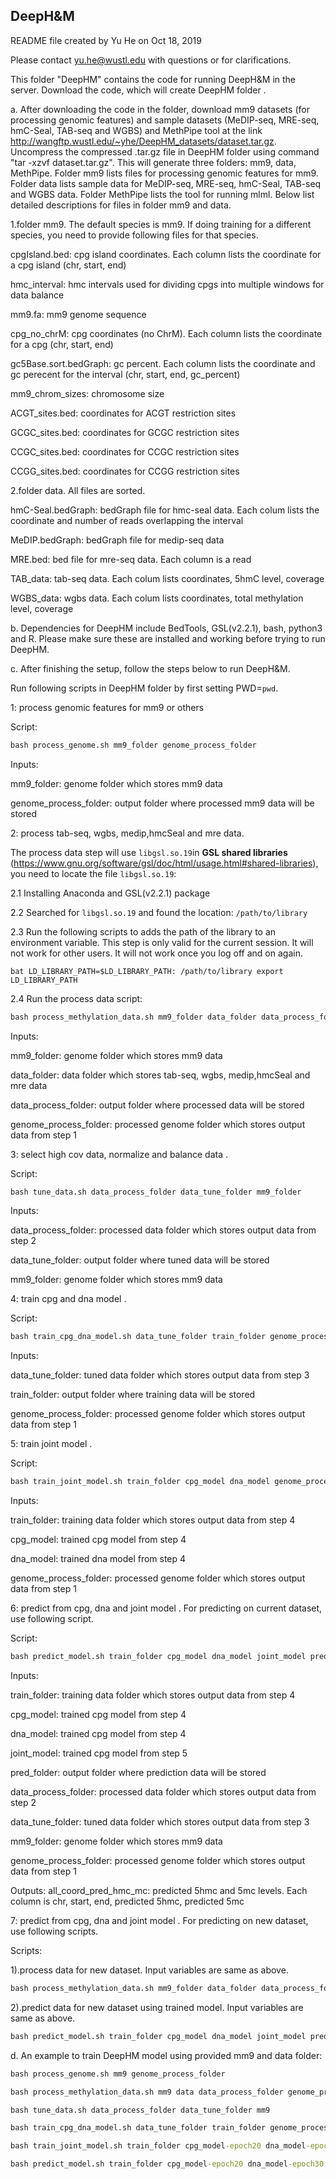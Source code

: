 ## DeepH&M

README file created by Yu He on Oct 18, 2019

Please contact yu.he@wustl.edu with questions or for clarifications.


This folder "DeepHM" contains the code for running DeepH&M in the server. Download the code, which will create DeepHM folder .


a. After downloading the code in the folder, download mm9 datasets (for processing genomic features) and sample datasets (MeDIP-seq, MRE-seq, hmC-Seal, TAB-seq and WGBS) and MethPipe tool at the link http://wangftp.wustl.edu/~yhe/DeepHM_datasets/dataset.tar.gz. Uncompress the compressed .tar.gz file in DeepHM folder using command "tar -xzvf dataset.tar.gz". This will generate three folders: mm9, data, MethPipe. Folder mm9 lists files for processing genomic features for mm9. Folder data lists sample data for MeDIP-seq, MRE-seq, hmC-Seal, TAB-seq and WGBS data. Folder MethPipe lists the tool for running mlml. Below list detailed descriptions for files in folder mm9 and data.

1.folder mm9. The default species is mm9. If doing training for a different species, you need to provide following files for that species.

cpgIsland.bed: cpg island coordinates. Each column lists the coordinate for a cpg island (chr, start, end)

hmc_interval: hmc intervals used for dividing cpgs into multiple windows for data balance

mm9.fa: mm9 genome sequence

cpg_no_chrM: cpg coordinates (no ChrM). Each column lists the coordinate for a cpg (chr, start, end)

gc5Base.sort.bedGraph: gc percent. Each column lists the coordinate and gc perecent for the interval (chr, start, end, gc_percent)

mm9_chrom_sizes: chromosome size

ACGT_sites.bed: coordinates for ACGT restriction sites

GCGC_sites.bed: coordinates for GCGC restriction sites

CCGC_sites.bed: coordinates for CCGC restriction sites

CCGG_sites.bed: coordinates for CCGG restriction sites


2.folder data. All files are sorted.

hmC-Seal.bedGraph: bedGraph file for hmc-seal data. Each colum lists the coordinate and number of reads overlapping the interval

MeDIP.bedGraph: bedGraph file for medip-seq data

MRE.bed: bed file for mre-seq data. Each column is a read

TAB_data: tab-seq data. Each colum lists coordinates, 5hmC level, coverage

WGBS_data: wgbs data. Each colum lists coordinates, total methylation level, coverage




b. Dependencies for DeepHM include BedTools, GSL(v2.2.1), bash, python3 and R. Please make sure these are installed and working before trying to run DeepHM.




c. After finishing the setup, follow the steps below to run DeepH&M. 

Run following scripts in DeepHM folder by first setting PWD=`pwd`.




1: process genomic features for mm9 or others

Script: 

```bat
bash process_genome.sh mm9_folder genome_process_folder
```

Inputs:

mm9_folder: genome folder which stores mm9 data

genome_process_folder: output folder where processed mm9 data will be stored




2: process tab-seq, wgbs, medip,hmcSeal and mre data.

The process data step will use ``libgsl.so.19``in **GSL shared libraries** (https://www.gnu.org/software/gsl/doc/html/usage.html#shared-libraries), you need to locate the file ``libgsl.so.19``:

2.1 Installing Anaconda and GSL(v2.2.1) package

2.2 Searched for ``libgsl.so.19`` and found the location: ``/path/to/library``

2.3 Run the following scripts to adds the path of the library to an environment variable. This step is only valid for the current session. It will not work for other users. It will not work once you log off and on again.

``bat
LD_LIBRARY_PATH=$LD_LIBRARY_PATH: /path/to/library
export LD_LIBRARY_PATH
``

2.4 Run the process data script:

```bat
bash process_methylation_data.sh mm9_folder data_folder data_process_folder genome_process_folder
```

Inputs:

mm9_folder: genome folder which stores mm9 data

data_folder: data folder which stores tab-seq, wgbs, medip,hmcSeal and mre data

data_process_folder: output folder where processed data will be stored  

genome_process_folder: processed genome folder which stores output data from step 1


3: select high cov data, normalize and balance data .

Script: 
```bat
bash tune_data.sh data_process_folder data_tune_folder mm9_folder
```

Inputs:

data_process_folder: processed data folder which stores output data from step 2

data_tune_folder: output folder where tuned data will be stored  

mm9_folder: genome folder which stores mm9 data




4: train cpg and dna model .

Script: 

```bat
bash train_cpg_dna_model.sh data_tune_folder train_folder genome_process_folder
```

Inputs:

data_tune_folder: tuned data folder which stores output data from step 3

train_folder: output folder where training data will be stored  

genome_process_folder: processed genome folder which stores output data from step 1



5: train joint model .

Script: 

```bat
bash train_joint_model.sh train_folder cpg_model dna_model genome_process_folder
```

Inputs:

train_folder: training data folder which stores output data from step 4

cpg_model: trained cpg model from step 4

dna_model: trained dna model from step 4  

genome_process_folder: processed genome folder which stores output data from step 1



6: predict from cpg, dna and joint model . For predicting on current dataset, use following script.

Script: 

```bat
bash predict_model.sh train_folder cpg_model dna_model joint_model pred_folder data_process_folder data_tune_folder mm9_folder genome_process_folder
```

Inputs:

train_folder: training data folder which stores output data from step 4 

cpg_model: trained cpg model from step 4 

dna_model: trained cpg model from step 4 

joint_model: trained cpg model from step 5 

pred_folder: output folder where prediction data will be stored   

data_process_folder: processed data folder which stores output data from step 2 

data_tune_folder: tuned data folder which stores output data from step 3 

mm9_folder: genome folder which stores mm9 data

genome_process_folder: processed genome folder which stores output data from step 1

Outputs:
all_coord_pred_hmc_mc: predicted 5hmc and 5mc levels. Each column is chr, start, end, predicted 5hmc, predicted 5mc



7: predict from cpg, dna and joint model . For predicting on new dataset, use following scripts.

Scripts:

1).process data for new dataset. Input variables are same as above.

```bat
bash process_methylation_data.sh mm9_folder data_folder data_process_folder genome_process_folder
```

2).predict data for new dataset using trained model. Input variables are same as above.

```bat
bash predict_model.sh train_folder cpg_model dna_model joint_model pred_folder data_process_folder data_tune_folder mm9_folder genome_process_folder
```

d. An example to train DeepHM model using provided mm9 and data folder:

```bat
bash process_genome.sh mm9 genome_process_folder

bash process_methylation_data.sh mm9 data data_process_folder genome_process_folder

bash tune_data.sh data_process_folder data_tune_folder mm9

bash train_cpg_dna_model.sh data_tune_folder train_folder genome_process_folder

bash train_joint_model.sh train_folder cpg_model-epoch20 dna_model-epoch30 genome_process_folder

bash predict_model.sh train_folder cpg_model-epoch20 dna_model-epoch30 joint_model-epoch40 pred_folder data_process_folder data_tune_folder mm9 genome_process_folder
```
